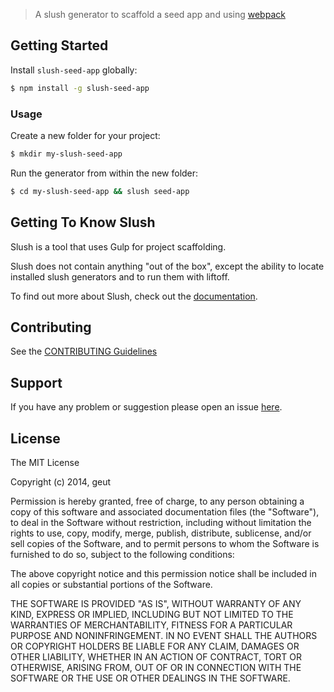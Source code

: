 > A slush generator to scaffold a seed app and using [webpack](http://webpack.github.io/)


## Getting Started

Install `slush-seed-app` globally:

```bash
$ npm install -g slush-seed-app
```

### Usage

Create a new folder for your project:

```bash
$ mkdir my-slush-seed-app
```

Run the generator from within the new folder:

```bash
$ cd my-slush-seed-app && slush seed-app
```

## Getting To Know Slush

Slush is a tool that uses Gulp for project scaffolding.

Slush does not contain anything "out of the box", except the ability to locate installed slush generators and to run them with liftoff.

To find out more about Slush, check out the [documentation](https://github.com/klei/slush).

## Contributing

See the [CONTRIBUTING Guidelines](https://github.com/geut/slush-seed-app/blob/master/CONTRIBUTING.md)

## Support
If you have any problem or suggestion please open an issue [here](https://github.com/geut/slush-seed-app/issues).

## License 

The MIT License

Copyright (c) 2014, geut

Permission is hereby granted, free of charge, to any person
obtaining a copy of this software and associated documentation
files (the "Software"), to deal in the Software without
restriction, including without limitation the rights to use,
copy, modify, merge, publish, distribute, sublicense, and/or sell
copies of the Software, and to permit persons to whom the
Software is furnished to do so, subject to the following
conditions:

The above copyright notice and this permission notice shall be
included in all copies or substantial portions of the Software.

THE SOFTWARE IS PROVIDED "AS IS", WITHOUT WARRANTY OF ANY KIND,
EXPRESS OR IMPLIED, INCLUDING BUT NOT LIMITED TO THE WARRANTIES
OF MERCHANTABILITY, FITNESS FOR A PARTICULAR PURPOSE AND
NONINFRINGEMENT. IN NO EVENT SHALL THE AUTHORS OR COPYRIGHT
HOLDERS BE LIABLE FOR ANY CLAIM, DAMAGES OR OTHER LIABILITY,
WHETHER IN AN ACTION OF CONTRACT, TORT OR OTHERWISE, ARISING
FROM, OUT OF OR IN CONNECTION WITH THE SOFTWARE OR THE USE OR
OTHER DEALINGS IN THE SOFTWARE.

